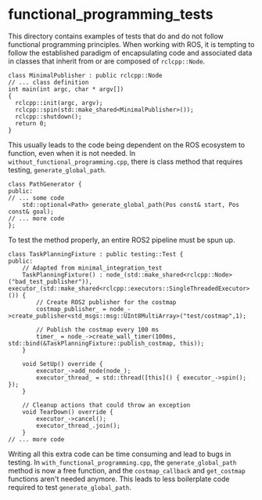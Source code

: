 # functional_programming_tests

This directory contains examples of tests that do and do not follow functional programming principles. When working with ROS, it is tempting to follow the established paradigm of encapsulating code and associated data in classes that inherit from or are composed of `rclcpp::Node`.

```
class MinimalPublisher : public rclcpp::Node
// ... class definition
int main(int argc, char * argv[])
{
  rclcpp::init(argc, argv);
  rclcpp::spin(std::make_shared<MinimalPublisher>());
  rclcpp::shutdown();
  return 0;
}
```

This usually leads to the code being dependent on the ROS ecosystem to function, even when it is not needed. In `without_functional_programming.cpp`, there is class method that requires testing, `generate_global_path`.

```
class PathGenerator {
public:
// ... some code
    std::optional<Path> generate_global_path(Pos const& start, Pos const& goal);
// ... more code
};
```

To test the method properly, an entire ROS2 pipeline must be spun up.

```
class TaskPlanningFixture : public testing::Test {
public:
	// Adapted from minimal_integration_test
	TaskPlanningFixture() : node_(std::make_shared<rclcpp::Node>("bad_test_publisher")), executor_(std::make_shared<rclcpp::executors::SingleThreadedExecutor>()) {
        // Create ROS2 publisher for the costmap
		costmap_publisher_ = node_->create_publisher<std_msgs::msg::UInt8MultiArray>("test/costmap",1);

        // Publish the costmap every 100 ms
		timer_ = node_->create_wall_timer(100ms, std::bind(&TaskPlanningFixture::publish_costmap, this));
	}

	void SetUp() override {
		executor_->add_node(node_);
		executor_thread_ = std::thread([this]() { executor_->spin(); });
	}

    // Cleanup actions that could throw an exception
	void TearDown() override {
		executor_->cancel();
		executor_thread_.join();
	}
// ... more code
```

Writing all this extra code can be time consuming and lead to bugs in testing. In `with_functional_programming.cpp`, the `generate_global_path` method is now a free function, and the `costmap_callback` and `get_costmap` functions aren't needed anymore. This leads to less boilerplate code required to test `generate_global_path`.
